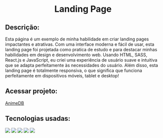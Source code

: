<h1 align="center">Landing Page</h1>

<h2>Descrição:</h2>

Esta página é um exemplo de minha habilidade em criar landing pages impactantes e atrativas. Com uma interface moderna e fácil de usar, esta landing page foi projetada como pratica de estudo e para destacar minhas habilidades em design e desenvolvimento web. Usando HTML, SASS, React.js e JavaScript, eu criei uma experiência de usuário suave e intuitiva que se adapta perfeitamente às necessidades do usuário. Além disso, esta landing page é totalmente responsiva, o que significa que funciona perfeitamente em dispositivos móveis, tablet e desktop!

<h2>Acessar projeto:</h2>
<a href="https://obsant.github.io/AnimeDB/">AnimeDB</a>

<h2>Tecnologias usadas:</h2>
<img src="https://img.shields.io/badge/HTML5-E34F26?style=for-the-badge&logo=html5&logoColor=white"></img>
<img src="https://img.shields.io/badge/TypeScript-blue?style=for-the-badge&logo=javascript&logoColor=white"></img>
<img src="https://img.shields.io/badge/React-20232A?style=for-the-badge&logo=react&logoColor=61DAFB"></img>
<img src="https://img.shields.io/badge/Sass-CC6699?style=for-the-badge&logo=sass&logoColor=white"></img>
<img src="https://img.shields.io/badge/Bootstrap-purple?style=for-the-badge&logo=bootstrap&logoColor=white"></img>
